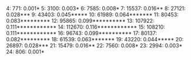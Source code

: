 4:      771: 0.001*
5:     3100: 0.003*
6:     7585: 0.008*
7:    15537: 0.016**
8:    27121: 0.028***
9:    43403: 0.045*****
10:    61989: 0.064*******
11:    80453: 0.083*********
12:    95865: 0.099**********
13:   107922: 0.111************
14:   112670: 0.116************
15:   108210: 0.111************
16:    96743: 0.099**********
17:    80137: 0.082*********
18:    61539: 0.063*******
19:    43220: 0.044*****
20:    26897: 0.028***
21:    15479: 0.016**
22:     7560: 0.008*
23:     2994: 0.003*
24:      806: 0.001*
